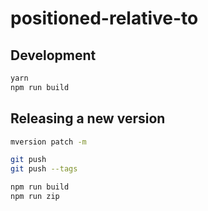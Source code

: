 # positioned-relative-to

## Development

```bash
yarn
npm run build
```

## Releasing a new version

```bash
mversion patch -m

git push
git push --tags

npm run build
npm run zip
```
